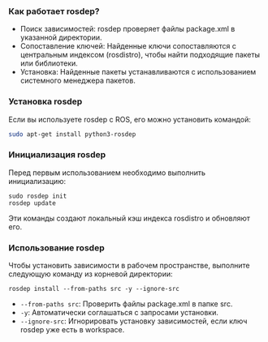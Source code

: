 ### Как работает rosdep?
- Поиск зависимостей: rosdep проверяет файлы package.xml в указанной директории.
- Сопоставление ключей: Найденные ключи сопоставляются с центральным индексом (rosdistro), чтобы найти подходящие пакеты или библиотеки.
- Установка: Найденные пакеты устанавливаются с использованием системного менеджера пакетов.

### Установка rosdep
Если вы используете rosdep с ROS, его можно установить командой:
```bash
sudo apt-get install python3-rosdep
```

### Инициализация rosdep
Перед первым использованием необходимо выполнить инициализацию:
```
sudo rosdep init
rosdep update
```
Эти команды создают локальный кэш индекса rosdistro и обновляют его.

### Использование rosdep
Чтобы установить зависимости в рабочем пространстве, выполните следующую команду из корневой директории:
```
rosdep install --from-paths src -y --ignore-src
```

- `--from-paths src`: Проверить файлы package.xml в папке src.
- `-y`: Автоматически соглашаться с запросами установки.
- `--ignore-src`: Игнорировать установку зависимостей, если ключ rosdep уже есть в workspace.
